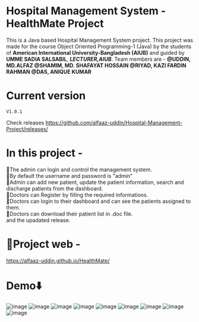 # Hospital Management System - HealthMate Project
This is a Java based Hospital Management System project.
This project was made for the course Object Oriented Programming-1 (Java) by the students of **American International University-Bangladesh (AIUB)** and guided by **UMME SADIA SALSABIL**, ***LECTURER,AIUB***.
Team members are -  **@UDDIN, MD.ALFAZ @SHAMIM, MD. SHAFAYAT HOSSAIN @RIYAD, KAZI FARDIN RAHMAN @DAS, ANIQUE KUMAR**

# Current version
    V1.0.1
  Check releases https://github.com/alfaaz-uddin/Hospital-Management-Project/releases/
# In this  project -
📌The admin can login and control the management system.<br>
📌By default the username and password is "admin"<br>
📌Admin can add new patient, update the patient information, search and discharge patients from the dashboard.<br>
📌Doctors can Register by filling the required informations.<br>
📌Doctors can login to their dashboard and can see the patients assigned to them.<br>
📌Doctors can download their patient list in .doc file.<br>
     and the upadated release.
# 🔗Project web -
https://alfaaz-uddin.github.io/HealthMate/ 
# Demo⬇️
![image](https://github.com/user-attachments/assets/c4f2b061-cce5-45f6-9b24-97f5cf4615c0)
![image](https://github.com/user-attachments/assets/30f4ed47-7901-4444-9b50-139c9f41d26e)
![image](https://github.com/user-attachments/assets/ec629a4a-fea8-4154-b2c1-eed234728c49)
![image](https://github.com/user-attachments/assets/ccbcda62-433d-4e83-9eb6-c21243fa8074)
![image](https://github.com/user-attachments/assets/50d11af5-f51e-4a1d-90d3-26a3d4487070)
![image](https://github.com/user-attachments/assets/43b5ba2d-1088-42a5-9e25-eabc7411a3d2)
![image](https://github.com/user-attachments/assets/2af0a285-0857-4aeb-b50e-1cb046a80351)
![image](https://github.com/user-attachments/assets/4c09304c-6c05-4ac7-ac0c-979094b10494)
![image](https://github.com/user-attachments/assets/c31ffa08-a131-4230-93a8-499070254a7a)

